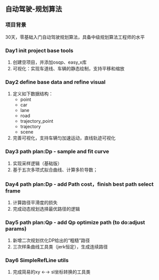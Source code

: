## 自动驾驶-规划算法
### 项目背景
30天，零基础入门自动驾驶规划算法，具备中级规划算法工程师的水平

### Day1 init project base tools
1. 创建空项目，并添加osqp、easy_x库
2. 可视化：实现车道线、车辆的静态绘制，支持平移和缩放

### Day2 define base data and refine visual
1. 定义如下数据结构：
    - point
    - car
    - lane
    - road
    - trajectory_point
    - trajectory
    - scene
2. 完善可视化，支持车辆匀加速运动，直线轨迹可视化

### Day3 path plan:Dp - sample and fit curve
1. 实现采样逻辑（基础版）
2. 基于五次多项式拟合曲线、计算多阶导数；

### Day4 path plan:Dp - add Path cost，finish best path select frame
1. 计算路径平滑度的损失
2. 完成动态规划选择最优路径的逻辑

### Day5 path plan:Qp - add Qp optimize path (to do:adjust params)
1. 新增二次规划优化DP给出的“粗糙”路径
2. 三次样条曲线工具类（jerk恒定），生成连续路径

### Day6 SimpleRefLine utils
1. 完成简易的xy ←→ sl坐标转换的工具类